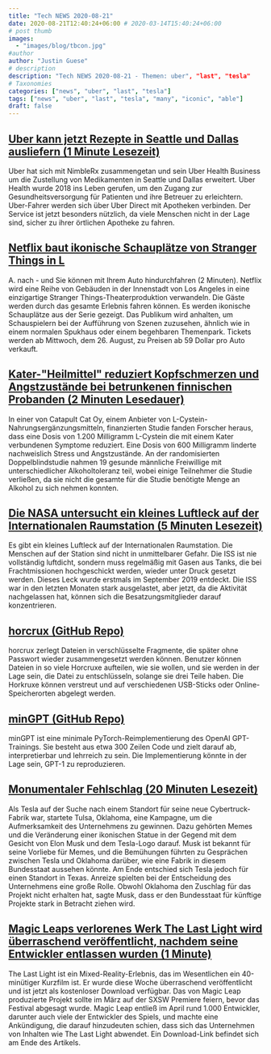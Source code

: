 ```yaml
---
title: "Tech NEWS 2020-08-21"
date: 2020-08-21T12:40:24+06:00 # 2020-03-14T15:40:24+06:00
# post thumb
images:
  - "images/blog/tbcon.jpg"
#author
author: "Justin Guese"
# description
description: "Tech NEWS 2020-08-21 - Themen: uber", "last", "tesla"
# Taxonomies
categories: ["news", "uber", "last", "tesla"]
tags: ["news", "uber", "last", "tesla", "many", "iconic", "able"]
draft: false
---
```


## [Uber kann jetzt Rezepte in Seattle und Dallas ausliefern (1 Minute Lesezeit)](https://www.engadget.com/uber-expands-health-business-prescription-delivery-181106566.html/1/01000174107d1801-b057f058-cc0e-48ff-a48d-792b4d62f197-000000/-uH8a2eJY2Y_q0H9QermtGsz72bit91JMn3NFEAk1ro=155)

 Uber hat sich mit NimbleRx zusammengetan und sein Uber Health Business um die Zustellung von Medikamenten in Seattle und Dallas erweitert. Uber Health wurde 2018 ins Leben gerufen, um den Zugang zur Gesundheitsversorgung für Patienten und ihre Betreuer zu erleichtern. Uber-Fahrer werden sich über Uber Direct mit Apotheken verbinden. Der Service ist jetzt besonders nützlich, da viele Menschen nicht in der Lage sind, sicher zu ihrer örtlichen Apotheke zu fahren.

## [Netflix baut ikonische Schauplätze von Stranger Things in L](https://www.theverge.com/2020/8/20/21377620/netflix-stranger-things-immersive-theater-drive-into-experience-location/1/01000174107d1801-b057f058-cc0e-48ff-a48d-792b4d62f197-000000/MLa2vwFz5TDiOkr9p-Qx0QvFpadBtUOxpoH73IFaIlw=155)

A. nach - und Sie können mit Ihrem Auto hindurchfahren (2 Minuten). Netflix wird eine Reihe von Gebäuden in der Innenstadt von Los Angeles in eine einzigartige Stranger Things-Theaterproduktion verwandeln. Die Gäste werden durch das gesamte Erlebnis fahren können. Es werden ikonische Schauplätze aus der Serie gezeigt. Das Publikum wird anhalten, um Schauspielern bei der Aufführung von Szenen zuzusehen, ähnlich wie in einem normalen Spukhaus oder einem begehbaren Themenpark. Tickets werden ab Mittwoch, dem 26. August, zu Preisen ab 59 Dollar pro Auto verkauft.

## [Kater-"Heilmittel" reduziert Kopfschmerzen und Angstzustände bei betrunkenen finnischen Probanden (2 Minuten Lesedauer)](https://interestingengineering.com/hangover-cure-reduces-headaches-anxiety-for-drunk-finnish-subjects/1/01000174107d1801-b057f058-cc0e-48ff-a48d-792b4d62f197-000000/yd3ls2Z-bYH-YBhMsHaoTDNh2gm3HGrPpms-WAN5Kjw=155)

 In einer von Catapult Cat Oy, einem Anbieter von L-Cystein-Nahrungsergänzungsmitteln, finanzierten Studie fanden Forscher heraus, dass eine Dosis von 1.200 Milligramm L-Cystein die mit einem Kater verbundenen Symptome reduziert. Eine Dosis von 600 Milligramm linderte nachweislich Stress und Angstzustände. An der randomisierten Doppelblindstudie nahmen 19 gesunde männliche Freiwillige mit unterschiedlicher Alkoholtoleranz teil, wobei einige Teilnehmer die Studie verließen, da sie nicht die gesamte für die Studie benötigte Menge an Alkohol zu sich nehmen konnten.

## [Die NASA untersucht ein kleines Luftleck auf der Internationalen Raumstation (5 Minuten Lesezeit)](https://www.space.com/nasa-investigates-air-leak-on-space-station.html/1/01000174107d1801-b057f058-cc0e-48ff-a48d-792b4d62f197-000000/j4Gsro7L_ypvHTBIGV2XwiCPctYEGZBbO5xwiKsKjaA=155)

 Es gibt ein kleines Luftleck auf der Internationalen Raumstation. Die Menschen auf der Station sind nicht in unmittelbarer Gefahr. Die ISS ist nie vollständig luftdicht, sondern muss regelmäßig mit Gasen aus Tanks, die bei Frachtmissionen hochgeschickt werden, wieder unter Druck gesetzt werden. Dieses Leck wurde erstmals im September 2019 entdeckt. Die ISS war in den letzten Monaten stark ausgelastet, aber jetzt, da die Aktivität nachgelassen hat, können sich die Besatzungsmitglieder darauf konzentrieren.

## [horcrux (GitHub Repo)](https://github.com/jesseduffield/horcrux/1/01000174107d1801-b057f058-cc0e-48ff-a48d-792b4d62f197-000000/1zO1tXL0cMf9C8cH9BL7K-XdeNeChJoDTCV_pPZsi-I=155)

 horcrux zerlegt Dateien in verschlüsselte Fragmente, die später ohne Passwort wieder zusammengesetzt werden können. Benutzer können Dateien in so viele Horcruxe aufteilen, wie sie wollen, und sie werden in der Lage sein, die Datei zu entschlüsseln, solange sie drei Teile haben. Die Horkruxe können verstreut und auf verschiedenen USB-Sticks oder Online-Speicherorten abgelegt werden.

## [minGPT (GitHub Repo)](https://github.com/karpathy/minGPT/1/01000174107d1801-b057f058-cc0e-48ff-a48d-792b4d62f197-000000/TNaekycyJPcjixgDTLoe8VAVfAe6cLZbz7Qq9v5fAPk=155)

 minGPT ist eine minimale PyTorch-Reimplementierung des OpenAI GPT-Trainings. Sie besteht aus etwa 300 Zeilen Code und zielt darauf ab, interpretierbar und lehrreich zu sein. Die Implementierung könnte in der Lage sein, GPT-1 zu reproduzieren.

## [Monumentaler Fehlschlag (20 Minuten Lesezeit)](https://www.theverge.com/21375891/tesla-tulsa-cybertruck-factory-elon-musk-statue-memes/1/01000174107d1801-b057f058-cc0e-48ff-a48d-792b4d62f197-000000/5xN-YOHvlW7LDsAZRmr_R6VfcMDAmEc_Qn283iYbuWk=155)

 Als Tesla auf der Suche nach einem Standort für seine neue Cybertruck-Fabrik war, startete Tulsa, Oklahoma, eine Kampagne, um die Aufmerksamkeit des Unternehmens zu gewinnen. Dazu gehörten Memes und die Veränderung einer ikonischen Statue in der Gegend mit dem Gesicht von Elon Musk und dem Tesla-Logo darauf. Musk ist bekannt für seine Vorliebe für Memes, und die Bemühungen führten zu Gesprächen zwischen Tesla und Oklahoma darüber, wie eine Fabrik in diesem Bundesstaat aussehen könnte. Am Ende entschied sich Tesla jedoch für einen Standort in Texas. Anreize spielten bei der Entscheidung des Unternehmens eine große Rolle. Obwohl Oklahoma den Zuschlag für das Projekt nicht erhalten hat, sagte Musk, dass er den Bundesstaat für künftige Projekte stark in Betracht ziehen wird.

## [Magic Leaps verlorenes Werk The Last Light wird überraschend veröffentlicht, nachdem seine Entwickler entlassen wurden (1 Minute)](https://www.theverge.com/2020/8/20/21378202/magic-leap-mixed-reality-game-the-last-light-now-available/1/01000174107d1801-b057f058-cc0e-48ff-a48d-792b4d62f197-000000/GSkBONcQcazPnJi-uy8XvKD5s6rZ_-lOBjQ-ilt8czw=155)

 The Last Light ist ein Mixed-Reality-Erlebnis, das im Wesentlichen ein 40-minütiger Kurzfilm ist. Er wurde diese Woche überraschend veröffentlicht und ist jetzt als kostenloser Download verfügbar. Das von Magic Leap produzierte Projekt sollte im März auf der SXSW Premiere feiern, bevor das Festival abgesagt wurde. Magic Leap entließ im April rund 1.000 Entwickler, darunter auch viele der Entwickler des Spiels, und machte eine Ankündigung, die darauf hinzudeuten schien, dass sich das Unternehmen von Inhalten wie The Last Light abwendet. Ein Download-Link befindet sich am Ende des Artikels.

